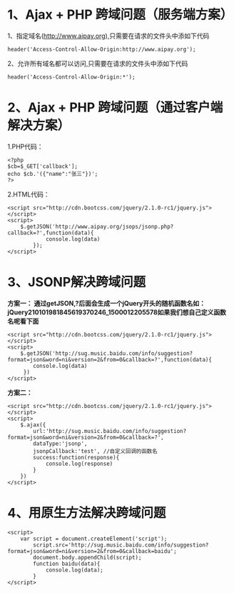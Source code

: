 1、Ajax + PHP 跨域问题（服务端方案）
===============

1、指定域名(http://www.aipay.org),只需要在请求的文件头中添如下代码

	header('Access-Control-Allow-Origin:http://www.aipay.org');
	
2、允许所有域名都可以访问,只需要在请求的文件头中添如下代码

	header('Access-Control-Allow-Origin:*'); 

2、Ajax + PHP 跨域问题（通过客户端解决方案）
===========================

1.PHP代码：

	<?php 
	$cb=$_GET['callback'];
	echo $cb.'({"name":"张三"})';
	?>
	
2.HTML代码：

	<script src="http://cdn.bootcss.com/jquery/2.1.0-rc1/jquery.js"></script>
	<script>
		$.getJSON('http://www.aipay.org/jsops/jsonp.php?callback=?',function(data){
				console.log(data)
			});	
	</script>
3、JSONP解决跨域问题
============

**方案一：
通过getJSON,?后面会生成一个jQuery开头的随机函数名如：jQuery210101981845619370246_1500012205578如果我们想自己定义函数名呢看下面**

	<script src="http://cdn.bootcss.com/jquery/2.1.0-rc1/jquery.js"></script>
	<script>
		$.getJSON('http://sug.music.baidu.com/info/suggestion?format=json&word=ni&version=2&from=0&callback=?',function(data){
			console.log(data)
		 })
	</script>
		
	 
**方案二：**

	<script src="http://cdn.bootcss.com/jquery/2.1.0-rc1/jquery.js"></script>
	<script>
		$.ajax({
			url:'http://sug.music.baidu.com/info/suggestion?format=json&word=ni&version=2&from=0&callback=?',
			dataType:'jsonp',
			jsonpCallback:'test', //自定义回调的函数名
			success:function(response){
				console.log(response)
			}
		})
	</script>
	
	
4、用原生方法解决跨域问题
===================

	<script>
		var script = document.createElement('script'); 
			script.src='http://sug.music.baidu.com/info/suggestion?format=json&word=ni&version=2&from=0&callback=baidu';
			document.body.appendChild(script);
			function baidu(data){
				console.log(data);
			}
	</script>	
